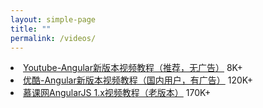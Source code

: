 ```yaml
---
layout: simple-page
title: ""
permalink: /videos/
---
```


<div class="list-group">
    <li class="list-group-item justify-content-between list-group-item-success">
        <a href="https://www.youtube.com/playlist?list=PLbhC27Bf6WlnJReRfmuH5FCrWLXYwrFtO" target="_blank">Youtube-Angular新版本视频教程（推荐，无广告）</a>
        <span class="badge badge-default badge-pill">8K+</span>
    </li>
    <li class="list-group-item justify-content-between">
        <a href="http://id.tudou.com/damoqiongqiu" target="_blank">优酷-Angular新版本视频教程（国内用户，有广告）</a>
        <span class="badge badge-default badge-pill">120K+</span>
    </li>
    <li class="list-group-item justify-content-between">
        <a href="http://www.imooc.com/learn/156" target="_blank">慕课网AngularJS 1.x视频教程（老版本）</a>
        <span class="badge badge-default badge-pill">170K+</span>
    </li>
</div>
